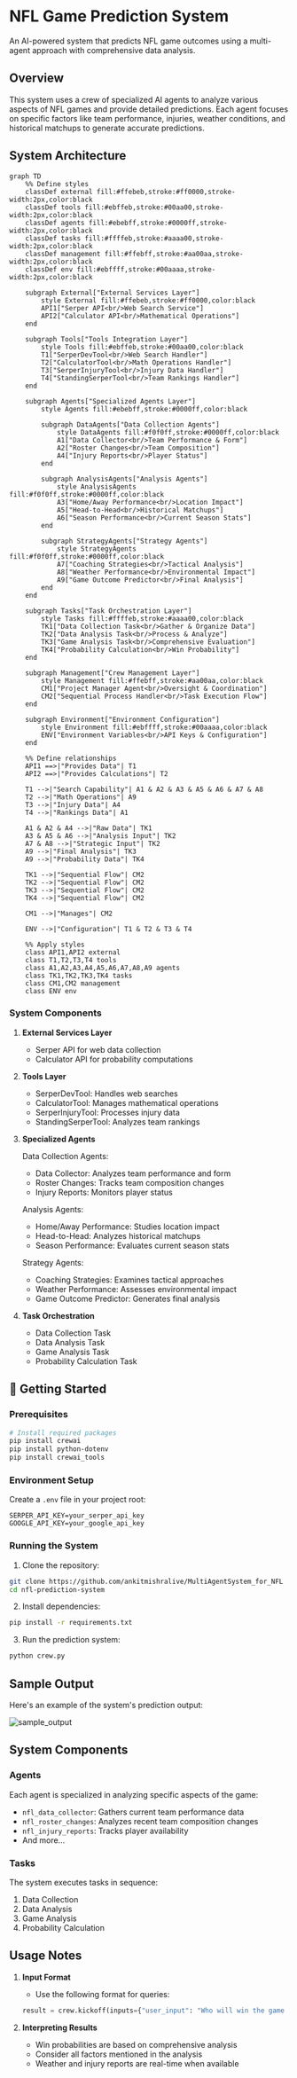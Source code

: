 # NFL Game Prediction System

An AI-powered system that predicts NFL game outcomes using a multi-agent approach with comprehensive data analysis.

##  Overview

This system uses a crew of specialized AI agents to analyze various aspects of NFL games and provide detailed predictions. Each agent focuses on specific factors like team performance, injuries, weather conditions, and historical matchups to generate accurate predictions.

##  System Architecture


```mermaid
graph TD
    %% Define styles
    classDef external fill:#ffebeb,stroke:#ff0000,stroke-width:2px,color:black
    classDef tools fill:#ebffeb,stroke:#00aa00,stroke-width:2px,color:black
    classDef agents fill:#ebebff,stroke:#0000ff,stroke-width:2px,color:black
    classDef tasks fill:#ffffeb,stroke:#aaaa00,stroke-width:2px,color:black
    classDef management fill:#ffebff,stroke:#aa00aa,stroke-width:2px,color:black
    classDef env fill:#ebffff,stroke:#00aaaa,stroke-width:2px,color:black

    subgraph External["External Services Layer"]
        style External fill:#ffebeb,stroke:#ff0000,color:black
        API1["Serper API<br/>Web Search Service"]
        API2["Calculator API<br/>Mathematical Operations"]
    end

    subgraph Tools["Tools Integration Layer"]
        style Tools fill:#ebffeb,stroke:#00aa00,color:black
        T1["SerperDevTool<br/>Web Search Handler"]
        T2["CalculatorTool<br/>Math Operations Handler"]
        T3["SerperInjuryTool<br/>Injury Data Handler"]
        T4["StandingSerperTool<br/>Team Rankings Handler"]
    end

    subgraph Agents["Specialized Agents Layer"]
        style Agents fill:#ebebff,stroke:#0000ff,color:black
        
        subgraph DataAgents["Data Collection Agents"]
            style DataAgents fill:#f0f0ff,stroke:#0000ff,color:black
            A1["Data Collector<br/>Team Performance & Form"]
            A2["Roster Changes<br/>Team Composition"]
            A4["Injury Reports<br/>Player Status"]
        end
        
        subgraph AnalysisAgents["Analysis Agents"]
            style AnalysisAgents fill:#f0f0ff,stroke:#0000ff,color:black
            A3["Home/Away Performance<br/>Location Impact"]
            A5["Head-to-Head<br/>Historical Matchups"]
            A6["Season Performance<br/>Current Season Stats"]
        end
        
        subgraph StrategyAgents["Strategy Agents"]
            style StrategyAgents fill:#f0f0ff,stroke:#0000ff,color:black
            A7["Coaching Strategies<br/>Tactical Analysis"]
            A8["Weather Performance<br/>Environmental Impact"]
            A9["Game Outcome Predictor<br/>Final Analysis"]
        end
    end

    subgraph Tasks["Task Orchestration Layer"]
        style Tasks fill:#ffffeb,stroke:#aaaa00,color:black
        TK1["Data Collection Task<br/>Gather & Organize Data"]
        TK2["Data Analysis Task<br/>Process & Analyze"]
        TK3["Game Analysis Task<br/>Comprehensive Evaluation"]
        TK4["Probability Calculation<br/>Win Probability"]
    end

    subgraph Management["Crew Management Layer"]
        style Management fill:#ffebff,stroke:#aa00aa,color:black
        CM1["Project Manager Agent<br/>Oversight & Coordination"]
        CM2["Sequential Process Handler<br/>Task Execution Flow"]
    end

    subgraph Environment["Environment Configuration"]
        style Environment fill:#ebffff,stroke:#00aaaa,color:black
        ENV["Environment Variables<br/>API Keys & Configuration"]
    end

    %% Define relationships
    API1 ==>|"Provides Data"| T1
    API2 ==>|"Provides Calculations"| T2

    T1 -->|"Search Capability"| A1 & A2 & A3 & A5 & A6 & A7 & A8
    T2 -->|"Math Operations"| A9
    T3 -->|"Injury Data"| A4
    T4 -->|"Rankings Data"| A1

    A1 & A2 & A4 -->|"Raw Data"| TK1
    A3 & A5 & A6 -->|"Analysis Input"| TK2
    A7 & A8 -->|"Strategic Input"| TK2
    A9 -->|"Final Analysis"| TK3
    A9 -->|"Probability Data"| TK4

    TK1 -->|"Sequential Flow"| CM2
    TK2 -->|"Sequential Flow"| CM2
    TK3 -->|"Sequential Flow"| CM2
    TK4 -->|"Sequential Flow"| CM2

    CM1 -->|"Manages"| CM2

    ENV -->|"Configuration"| T1 & T2 & T3 & T4

    %% Apply styles
    class API1,API2 external
    class T1,T2,T3,T4 tools
    class A1,A2,A3,A4,A5,A6,A7,A8,A9 agents
    class TK1,TK2,TK3,TK4 tasks
    class CM1,CM2 management
    class ENV env
```

### System Components

1. **External Services Layer**
   - Serper API for web data collection
   - Calculator API for probability computations

2. **Tools Layer**
   - SerperDevTool: Handles web searches
   - CalculatorTool: Manages mathematical operations
   - SerperInjuryTool: Processes injury data
   - StandingSerperTool: Analyzes team rankings

3. **Specialized Agents**

   Data Collection Agents:
   - Data Collector: Analyzes team performance and form
   - Roster Changes: Tracks team composition changes
   - Injury Reports: Monitors player status

   Analysis Agents:
   - Home/Away Performance: Studies location impact
   - Head-to-Head: Analyzes historical matchups
   - Season Performance: Evaluates current season stats

   Strategy Agents:
   - Coaching Strategies: Examines tactical approaches
   - Weather Performance: Assesses environmental impact
   - Game Outcome Predictor: Generates final analysis

4. **Task Orchestration**
   - Data Collection Task
   - Data Analysis Task
   - Game Analysis Task
   - Probability Calculation Task

## 🚀 Getting Started

### Prerequisites
```bash
# Install required packages
pip install crewai
pip install python-dotenv
pip install crewai_tools
```

### Environment Setup
Create a `.env` file in your project root:
```env
SERPER_API_KEY=your_serper_api_key
GOOGLE_API_KEY=your_google_api_key
```

### Running the System
1. Clone the repository:
```bash
git clone https://github.com/ankitmishralive/MultiAgentSystem_for_NFL
cd nfl-prediction-system
```

2. Install dependencies:
```bash
pip install -r requirements.txt
```

3. Run the prediction system:
```bash
python crew.py
```

##  Sample Output

Here's an example of the system's prediction output:


 ![sample_output](sample_output.jpeg)



##  System Components

### Agents
Each agent is specialized in analyzing specific aspects of the game:
- `nfl_data_collector`: Gathers current team performance data
- `nfl_roster_changes`: Analyzes recent team composition changes
- `nfl_injury_reports`: Tracks player availability
- And more...

### Tasks
The system executes tasks in sequence:
1. Data Collection
2. Data Analysis
3. Game Analysis
4. Probability Calculation

##  Usage Notes

1. **Input Format**
   - Use the following format for queries:
   ```python
   result = crew.kickoff(inputs={"user_input": "Who will win the game on [DATE], [TEAM A] vs. [TEAM B]?"})
   ```

2. **Interpreting Results**
   - Win probabilities are based on comprehensive analysis
   - Consider all factors mentioned in the analysis
   - Weather and injury reports are real-time when available

